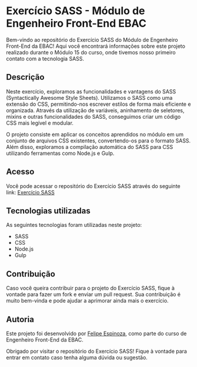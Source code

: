 # Exercício SASS - Módulo de Engenheiro Front-End EBAC

Bem-vindo ao repositório do Exercício SASS do Módulo de Engenheiro Front-End da EBAC! Aqui você encontrará informações sobre este projeto realizado durante o Módulo 15 do curso, onde tivemos nosso primeiro contato com a tecnologia SASS.

## Descrição

Neste exercício, exploramos as funcionalidades e vantagens do SASS (Syntactically Awesome Style Sheets). Utilizamos o SASS como uma extensão do CSS, permitindo-nos escrever estilos de forma mais eficiente e organizada. Através da utilização de variáveis, aninhamento de seletores, mixins e outras funcionalidades do SASS, conseguimos criar um código CSS mais legível e modular.

O projeto consiste em aplicar os conceitos aprendidos no módulo em um conjunto de arquivos CSS existentes, convertendo-os para o formato SASS. Além disso, exploramos a compilação automática do SASS para CSS utilizando ferramentas como Node.js e Gulp.

## Acesso

Você pode acessar o repositório do Exercício SASS através do seguinte link: [Exercício SASS](https://github.com/fde95/curso-ebac-frontend/tree/exercicio_sass)

## Tecnologias utilizadas

As seguintes tecnologias foram utilizadas neste projeto:

- SASS
- CSS
- Node.js
- Gulp


## Contribuição

Caso você queira contribuir para o projeto do Exercício SASS, fique à vontade para fazer um fork e enviar um pull request. Sua contribuição é muito bem-vinda e pode ajudar a aprimorar ainda mais o exercício.

## Autoria

Este projeto foi desenvolvido por [Felipe Espinoza](https://github.com/<seu-usuario>), como parte do curso de Engenheiro Front-End da EBAC.

Obrigado por visitar o repositório do Exercício SASS! Fique à vontade para entrar em contato caso tenha alguma dúvida ou sugestão.
